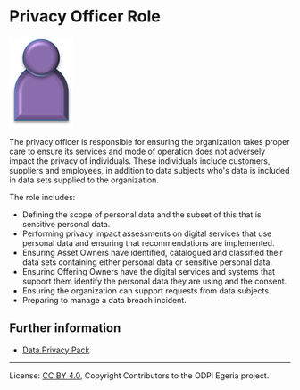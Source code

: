 <!-- SPDX-License-Identifier: CC-BY-4.0 -->
<!-- Copyright Contributors to the ODPi Egeria project. -->

# Privacy Officer Role

<!--![Icon](privacy-officer-role.png)-->
<img src="/docs/roles/privacy-officer-role.png">

The privacy officer is responsible for ensuring the organization
takes proper care to ensure its services and mode of operation does not
adversely impact the privacy of individuals.  These individuals include
customers, suppliers and employees, in addition to data subjects who's
data is included in data sets supplied to the organization.

The role includes:
* Defining the scope of personal data and the subset of this that is
sensitive personal data.
* Performing privacy impact assessments on digital services that use personal
data and ensuring that recommendations are implemented.
* Ensuring Asset Owners have identified, catalogued and classified their data sets
containing either personal data or sensitive personal data.
* Ensuring Offering Owners have the digital services and systems that support them identify the
personal data they are using and the consent.
* Ensuring the organization can support requests from data subjects.
* Preparing to manage a data breach incident.

## Further information

* [Data Privacy Pack](../../data-privacy-pack/README.md)



----
License: [CC BY 4.0](https://creativecommons.org/licenses/by/4.0/),
Copyright Contributors to the ODPi Egeria project.
